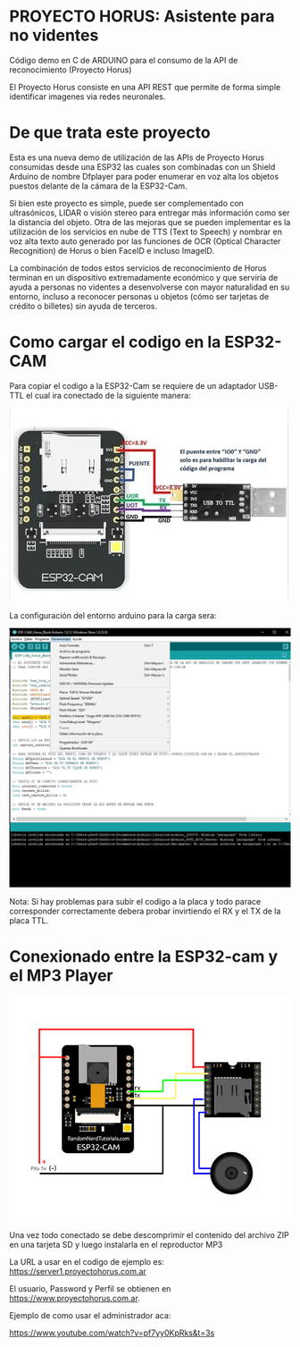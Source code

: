 # PROYECTO HORUS: Asistente para no videntes

Código demo en C de ARDUINO para el consumo de la API de reconocimiento (Proyecto Horus)

El Proyecto Horus consiste en una API REST que permite de forma simple identificar imagenes via redes neuronales.
# De que trata este proyecto

Esta es una nueva demo de utilización de las APIs de Proyecto Horus consumidas desde una ESP32 las cuales son combinadas con un Shield Arduino de nombre Dfplayer para poder enumerar en voz alta los objetos puestos delante de la cámara de la ESP32-Cam.

Si bien este proyecto es simple, puede ser complementado con ultrasónicos, LIDAR o visión stereo para entregar más información como ser la distancia del objeto. Otra de las mejoras que se pueden implementar es la utilización de los servicios en nube de TTS (Text to Speech) y nombrar en voz alta texto auto generado por las  funciones de OCR (Optical Character Recognition) de Horus o bien FaceID e incluso ImageID.

La combinación de todos estos servicios de reconocimiento de Horus terminan en un dispositivo extremadamente económico y que serviría de ayuda a personas no videntes a desenvolverse con mayor naturalidad en su entorno, incluso a reconocer personas u objetos (cómo ser tarjetas de crédito o billetes) sin ayuda de terceros.

# Como cargar el codigo en la ESP32-CAM

Para copiar el codigo a la ESP32-Cam se requiere de un adaptador USB-TTL el cual ira conectado de la siguiente manera:

![Conexion entre TTL y ESP32-Cam](Conexionado.jpg)

La configuración del entorno arduino para la carga sera:

![Configuracion en entorno Arduino](Config_Arduino.png)


Nota: Si hay problemas para subir el codigo a la placa y todo parace corresponder correctamente debera probar invirtiendo el RX y el TX de la placa TTL.


# Conexionado entre la ESP32-cam y el MP3 Player

![Esquema de conexionado entre el mp3 y la esp32](Esquema.jpg)

Una vez todo conectado se debe descomprimir el contenido del archivo ZIP en una tarjeta SD y luego instalarla en el reproductor MP3

La URL a usar en el codigo de ejemplo es:
https://server1.proyectohorus.com.ar

El usuario, Password y Perfil se obtienen en https://www.proyectohorus.com.ar.

Ejemplo de como usar el administrador aca:

https://www.youtube.com/watch?v=pf7yy0KpRks&t=3s
